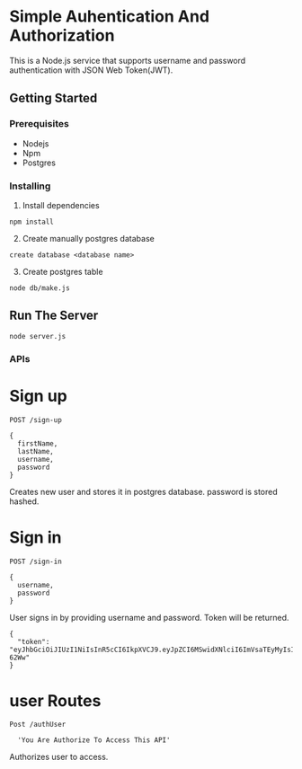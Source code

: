 # Simple Auhentication And Authorization
This is a Node.js service that supports username and password authentication with JSON Web Token(JWT).

## Getting Started
### Prerequisites
* Nodejs
* Npm
* Postgres

### Installing
1. Install dependencies
```
npm install
```
2. Create manually postgres database 
```
create database <database name>
```
3. Create postgres table 
```
node db/make.js
```


## Run The Server
```
node server.js
```

### APIs
# Sign up
```
POST /sign-up
```
```
{
  firstName,
  lastName,
  username,
  password
}
  ```
  Creates new user and stores it in postgres database. password is stored hashed.
  
  # Sign in
  ```
  POST /sign-in
  ```
  ```
  {
    username,
    password
  }
  ```
  User signs in by providing username and password. Token will be returned.
  ```
  {
    "token": "eyJhbGciOiJIUzI1NiIsInR5cCI6IkpXVCJ9.eyJpZCI6MSwidXNlciI6ImVsaTEyMyIsImlhdCI6MTU4ODM2MDAzNSwiZXhwIjoxNTg4MzYwOTM1fQ.bLYDAIxpou8AnJznBl_taJD4iTAv1DbeGCeNtW-62Ww"
  }
```
# user Routes
```
Post /authUser
```
```
  'You Are Authorize To Access This API'
```
Authorizes user to access.
 

